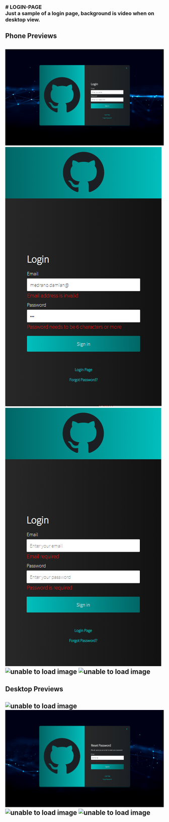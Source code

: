 <h3>
  # LOGIN-PAGE <br>
  Just a sample of a login page, background is video when on desktop view.
<h3>

<h2>Phone Previews<h2>
<img class='phone' src='https://raw.githubusercontent.com/DamiMedrano/LOGIN-PAGE/main/login-page(preview1).PNG' alt='unable to load image'/>
<img class='phone' src='https://raw.githubusercontent.com/DamiMedrano/LOGIN-PAGE/main/login-page(preview2).PNG' alt='unable to load image'/>
<img class='phone' src='https://raw.githubusercontent.com/DamiMedrano/LOGIN-PAGE/main/login-page(preview3).PNG' alt='unable to load image'/>
<img class='phone' src='https://raw.githubusercontent.com/DamiMedrano/LOGIN-PAGE/main/login-page(preview8).PNG' alt='unable to load image'/>
<img class='phone' src='https://raw.githubusercontent.com/DamiMedrano/LOGIN-PAGE/main/login-page(preview9).PNG' alt='unable to load image'/>

<h2>Desktop Previews<h2>
<img class='phone' src='https://raw.githubusercontent.com/DamiMedrano/LOGIN-PAGE/main/login-page(preview5).PNG' alt='unable to load image'/>
<img class='phone' src='https://raw.githubusercontent.com/DamiMedrano/LOGIN-PAGE/main/login-page(preview4).PNG' alt='unable to load image'/>
  <img class='phone' src='https://raw.githubusercontent.com/DamiMedrano/LOGIN-PAGE/main/login-page(preview6).PNG' alt='unable to load image'/>
<img class='phone' src='https://raw.githubusercontent.com/DamiMedrano/LOGIN-PAGE/main/login-page(preview7).PNG' alt='unable to load image'/>


